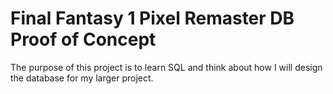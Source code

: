 # Final Fantasy 1 Pixel Remaster DB Proof of Concept
The purpose of this project is to learn SQL and think about how I will design the database for my larger project.